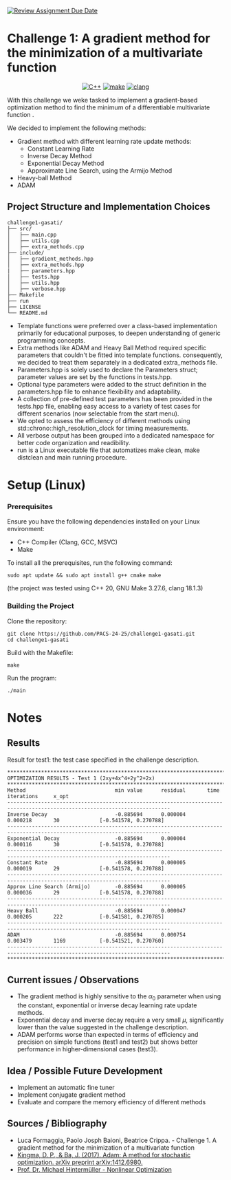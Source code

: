 [![Review Assignment Due Date](https://classroom.github.com/assets/deadline-readme-button-22041afd0340ce965d47ae6ef1cefeee28c7c493a6346c4f15d667ab976d596c.svg)](https://classroom.github.com/a/6eiYEvnG)

# Challenge 1: A gradient method for the minimization of a multivariate function
<p align="center">
  <a href="https://img.shields.io/badge/C%2B%2B-20-blue"><img src="https://img.shields.io/badge/C%2B%2B-20-blue" alt="C++"></a>
  <a href="https://img.shields.io/badge/GNU Make-3.27.6-blue"><img src="https://img.shields.io/badge/GNU Make-4.3-blue" alt="make"></a>
  <a href="https://img.shields.io/badge/clang-18.1.3-blue"><img src="https://img.shields.io/badge/clang-18.1.3-blue" alt="clang"></a>
</p>
With this challenge we weke tasked to implement a gradient-based optimization method to find the minimum of a differentiable multivariate function .

We decided to implement the following methods: 
- Gradient method with different learning rate update methods:
  - Constant Learning Rate
  - Inverse Decay Method
  - Exponential Decay Method
  - Approximate Line Search, using the Armijo Method
- Heavy-ball Method
- ADAM

## Project Structure and Implementation Choices
```
challenge1-gasati/
├── src/
│   ├── main.cpp
│   ├── utils.cpp
│   ├── extra_methods.cpp
├── include/
│   ├── gradient_methods.hpp
│   ├── extra_methods.hpp
|   ├── parameters.hpp
│   ├── tests.hpp
│   ├── utils.hpp
│   ├── verbose.hpp
├── Makefile
├── run
├── LICENSE
└── README.md
```

- Template functions were preferred over a class-based implementation primarily for educational purposes, to deepen understanding of generic programming concepts.
- Extra methods like ADAM and Heavy Ball Method required specific parameters that couldn't be fitted into template functions. consequently, we decided to treat them separately in a dedicated extra_methods file.
- Parameters.hpp is solely used to declare the Parameters struct; parameter values are set by the functions in tests.hpp.
- Optional type parameters were added to the struct definition in the parameters.hpp file to enhance flexibility and adaptability.
- A collection of pre-defined test parameters has been provided in the tests.hpp file, enabling easy access to a variety of test cases for different scenarios (now selectable from the start menu).
- We opted to assess the efficiency of different methods using std::chrono::high_resolution_clock for timing measurements.
- All verbose output has been grouped into a dedicated namespace for better code organization and readibility.
- run is a Linux executable file that automatizes make clean, make distclean and main running procedure.

# Setup (Linux)
### Prerequisites
Ensure you have the following dependencies installed on your Linux environment:
- C++ Compiler (Clang, GCC, MSVC)
- Make

To install all the prerequisites, run the following command:
 ```
 sudo apt update && sudo apt install g++ cmake make
```
(the project was tested using C++ 20, GNU Make 3.27.6, clang 18.1.3)

### Building the Project
Clone the repository:
``` 
git clone https://github.com/PACS-24-25/challenge1-gasati.git
cd challenge1-gasati
```
Build with the Makefile:
```
make
```
Run the program:
```
./main
```

# Notes
## Results
Result for test1: the test case specified in the challenge description.

```
***************************************************************************************************************************
OPTIMIZATION RESULTS - Test 1 (2xy+4x^4+2y^2+2x)
***************************************************************************************************************************
Method                             min value      residual       time           iterations     x_opt
---------------------------------------------------------------------------------------------------------------------------
Inverse Decay                      -0.885694      0.000004       0.000218       30             [-0.541578, 0.270788]
---------------------------------------------------------------------------------------------------------------------------
Exponential Decay                  -0.885694      0.000004       0.000116       30             [-0.541578, 0.270788]
---------------------------------------------------------------------------------------------------------------------------
Constant Rate                      -0.885694      0.000005       0.000019       29             [-0.541578, 0.270788]
---------------------------------------------------------------------------------------------------------------------------
Approx Line Search (Armijo)        -0.885694      0.000005       0.000036       29             [-0.541578, 0.270788]
---------------------------------------------------------------------------------------------------------------------------
Heavy Ball                         -0.885694      0.000047       0.000205       222            [-0.541581, 0.270785]
---------------------------------------------------------------------------------------------------------------------------
ADAM                               -0.885694      0.000754       0.003479       1169           [-0.541521, 0.270760]
---------------------------------------------------------------------------------------------------------------------------
***************************************************************************************************************************
```
## Current issues / Observations
- The gradient method is highly sensitive to the $\alpha_0$ parameter when using the constant, exponential or inverse decay learning rate update methods.
- Exponential decay and inverse decay require a very small $\mu$, significantly lower than the value suggested in the challenge description.
- ADAM performs worse than expected in terms of efficiency and precision on simple functions (test1 and test2) but shows better performance in higher-dimensional cases (test3).

## Idea / Possible Future Development
- Implement an automatic fine tuner
- Implement conjugate gradient method
- Evaluate and compare the memory efficiency of different methods

## Sources / Bibliography
-  Luca Formaggia, Paolo Josph Baioni, Beatrice Crippa. - Challenge 1. A gradient method for the minimization of a
 multivariate function
- [Kingma, D. P., & Ba, J. (2017). Adam: A method for stochastic optimization. arXiv preprint arXiv:1412.6980.](https://arxiv.org/pdf/1412.6980)
- [Prof. Dr. Michael Hintermüller - Nonlinear Optimization](https://ecirtam.net/autoblogs/autoblogs/zythomblogspotfr_2530d81ebaf87a9d212b9c420da28b772b9e5cb4/media/445d3ada.bms-basic-NLP_120609.pdf)
